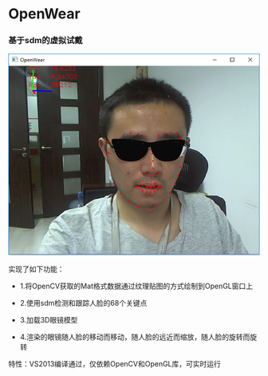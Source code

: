 # OpenWear

### 基于sdm的虚拟试戴

<p align="left">
    <img src="figures/OpenWear.png">
</p>

实现了如下功能：

* 1.将OpenCV获取的Mat格式数据通过纹理贴图的方式绘制到OpenGL窗口上

* 2.使用sdm检测和跟踪人脸的68个关键点

* 3.加载3D眼镜模型

* 4.渲染的眼镜随人脸的移动而移动，随人脸的远近而缩放，随人脸的旋转而旋转

特性：VS2013编译通过，仅依赖OpenCV和OpenGL库，可实时运行